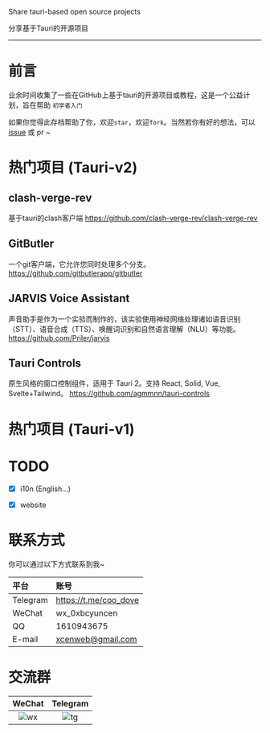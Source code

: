 
Share tauri-based open source projects

分享基于Tauri的开源项目

------

# 前言

业余时间收集了一些在GitHub上基于tauri的开源项目或教程，这是一个公益计划，旨在帮助 `初学者入门`

如果你觉得此存档帮助了你，欢迎`star`，欢迎`fork`。当然若你有好的想法，可以 [issue](https://github.com/xcenweb/tauri-open/issues/new) 或 pr ~


# 热门项目 (Tauri-v2)

## clash-verge-rev
基于tauri的clash客户端
https://github.com/clash-verge-rev/clash-verge-rev


## GitButler
一个git客户端，它允许您同时处理多个分支。
https://github.com/gitbutlerapp/gitbutler


## JARVIS Voice Assistant
声音助手是作为一个实验而制作的，该实验使用神经网络处理诸如语音识别（STT）、语音合成（TTS）、唤醒词识别和自然语言理解（NLU）等功能。
https://github.com/Priler/jarvis


## Tauri Controls
原生风格的窗口控制组件，适用于 Tauri 2。支持 React, Solid, Vue, Svelte+Tailwind。
https://github.com/agmmnn/tauri-controls


# 热门项目 (Tauri-v1)


# TODO

- [x] i10n (English...)
- [x] website


# 联系方式

你可以通过以下方式联系到我~

| 平台 | 账号 |
| :---- | :---- |
| Telegram | https://t.me/coo_dove |
| WeChat | wx_0xbcyuncen |
| QQ | 1610943675 |
| E-mail | xcenweb@gmail.com |

# 交流群

| WeChat | Telegram |
| :----: | :----: |
| ![wx](https://github.moeyy.xyz/https://raw.githubusercontent.com/xcenweb/tauri-open/refs/heads/main/image/wx.png) | ![tg](https://github.moeyy.xyz/https://raw.githubusercontent.com/xcenweb/tauri-open/refs/heads/main/image/tg.jpg) |
